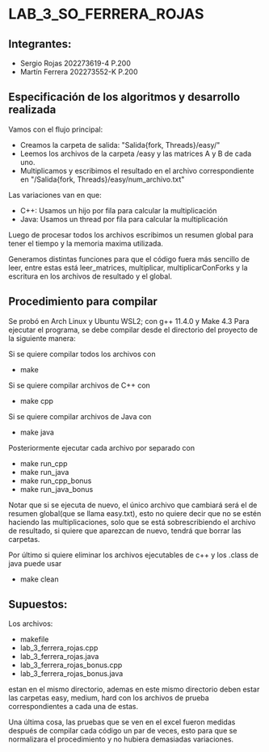 # LAB_3_SO_FERRERA_ROJAS
## Integrantes:
- Sergio Rojas 202273619-4 P.200
- Martín Ferrera 202273552-K P.200

## Especificación de los algoritmos y desarrollo realizada
Vamos con el flujo principal:
- Creamos la carpeta de salida: "Salida{fork, Threads}/easy/"
- Leemos los archivos de la carpeta /easy y las matrices A y B de cada uno.
- Multiplicamos y escribimos el resultado en el archivo correspondiente en "/Salida{fork, Threads}/easy/num_archivo.txt"

Las variaciones van en que:
- C++: Usamos un hijo por fila para calcular la multiplicación
- Java: Usamos un thread por fila para calcular la multiplicación

Luego de procesar todos los archivos escribimos un resumen global para tener el tiempo y la memoria maxima utilizada.

Generamos distintas funciones para que el código fuera más sencillo de leer, entre estas está leer_matrices, multiplicar, multiplicarConForks y la escritura en los archivos de resultado y el global.


## Procedimiento para compilar
Se probó en Arch Linux y Ubuntu WSL2; con g++ 11.4.0 y Make 4.3
Para ejecutar el programa, se debe compilar desde el directorio del proyecto de la siguiente manera:

Si se quiere compilar todos los archivos con
- make

Si se quiere compilar archivos de C++ con
- make cpp

Si se quiere compilar archivos de Java con
- make java

Posteriormente ejecutar cada archivo por separado con
- make run_cpp
- make run_java
- make run_cpp_bonus
- make run_java_bonus

Notar que si se ejecuta de nuevo, el único archivo que cambiará será el de resumen global(que se llama easy.txt), esto no quiere decir que no se estén haciendo las multiplicaciones, solo que se está sobrescribiendo el archivo de resultado, si quiere que aparezcan de nuevo, tendrá que borrar las carpetas.

Por último si quiere eliminar los archivos ejecutables de c++ y los .class de java puede usar
- make clean

## Supuestos:
Los archivos: 
- makefile
- lab_3_ferrera_rojas.cpp
- lab_3_ferrera_rojas.java
- lab_3_ferrera_rojas_bonus.cpp
- lab_3_ferrera_rojas_bonus.java 

estan en el mismo directorio, ademas en este mismo directorio deben estar las carpetas easy, medium, hard con los archivos de prueba correspondientes a cada una de estas.

Una última cosa, las pruebas que se ven en el excel fueron medidas después de compilar cada código un par de veces, esto para que se normalizara el procedimiento y no hubiera demasiadas variaciones.